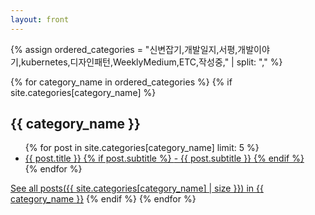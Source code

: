 ```yaml
---
layout: front
---
```


<head>
    <meta name="google-site-verification" content="swFW3uc8I4itY8f-nuRC4KyC8OevDsMkTn_SnB_sOGE" />
</head>

{% assign ordered_categories = "신변잡기,개발일지,서평,개발이야기,kubernetes,디자인패턴,WeeklyMedium,ETC,작성중," | split: "," %}

{% for category_name in ordered_categories %}
{% if site.categories[category_name] %}
<h2>{{ category_name }}</h2>
<ul>
{% for post in site.categories[category_name] limit: 5 %}
<li>
    <a href="{{ post.url }}">{{ post.title }}
    {% if post.subtitle %}
        <span> - {{ post.subtitle }}</span>
    {% endif %}
    </a>
</li>
{% endfor %}
</ul>
<a href="/categories/{{ category_name }}">See all posts({{ site.categories[category_name] | size }}) in {{ category_name }}</a>
{% endif %}
{% endfor %}
